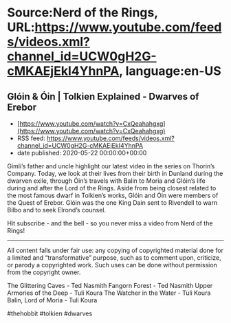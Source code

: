 # Source:Nerd of the Rings, URL:https://www.youtube.com/feeds/videos.xml?channel_id=UCW0gH2G-cMKAEjEkI4YhnPA, language:en-US

## Glóin & Óin | Tolkien Explained - Dwarves of Erebor
 - [https://www.youtube.com/watch?v=CxQeahahgxg](https://www.youtube.com/watch?v=CxQeahahgxg)
 - RSS feed: https://www.youtube.com/feeds/videos.xml?channel_id=UCW0gH2G-cMKAEjEkI4YhnPA
 - date published: 2020-05-22 00:00:00+00:00

Gimli’s father and uncle highlight our latest video in the series on Thorin’s Company.  Today, we look at their lives from their birth in Dunland during the dwarven exile, through Óin’s travels with Balin to Moria and Glóin’s life during and after the Lord of the Rings.  Aside from being closest related to the most famous dwarf in Tolkien’s works, Glóin and Óin were members of the Quest of Erebor.  Glóin was the one King Dain sent to Rivendell to warn Bilbo and to seek Elrond’s counsel.

Hit subscribe - and the bell - so you never miss a video from Nerd of the Rings! 

-------------- 
All content falls under fair use: any copying of copyrighted material done for a limited and “transformative” purpose, such as to comment upon, criticize, or parody a copyrighted work. Such uses can be done without permission from the copyright owner. 

The Glittering Caves - Ted Nasmith
Fangorn Forest - Ted Nasmith
Upper Armories of the Deep - Tuli Koura
The Watcher in the Water - Tuli Koura
Balin, Lord of Moria - Tuli Koura

#thehobbit #tolkien #dwarves

